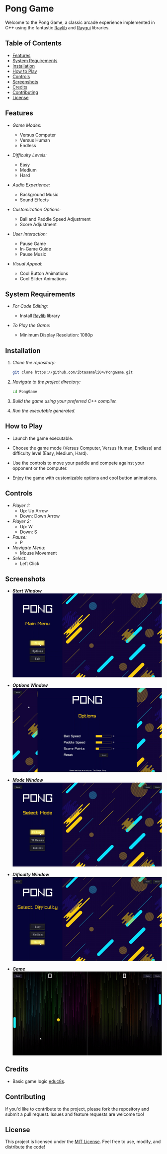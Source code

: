 # Pong Game

Welcome to the Pong Game, a classic arcade experience implemented in C++ using the fantastic [Raylib](https://www.raylib.com/) and [Raygui](https://www.raylib.com/raygui/) libraries.

## Table of Contents

- [Features](#features)
- [System Requirements](#system-requirements)
- [Installation](#installation)
- [How to Play](#how-to-play)
- [Controls](#controls)
- [Screenshots](#screenshots)
- [Credits](#credits)
- [Contributing](#contributing)
- [License](#license)

## Features

- *Game Modes:*
  - Versus Computer
  - Versus Human
  - Endless
  
- *Difficulty Levels:*
  - Easy
  - Medium
  - Hard
  
- *Audio Experience:*
  - Background Music
  - Sound Effects

- *Customization Options:*
  - Ball and Paddle Speed Adjustment
  - Score Adjustment

- *User Interaction:*
  - Pause Game
  - In-Game Guide
  - Pause Music

- *Visual Appeal:*
  - Cool Button Animations
  - Cool Slider Animations

## System Requirements

- *For Code Editing:*
  - Install [Raylib](https://www.raylib.com/) library

- *To Play the Game:*
  - Minimum Display Resolution: 1080p

## Installation

1. *Clone the repository:*
    
    ```bash
    git clone https://github.com/ibtasamali04/PongGame.git
    ```
    
3. *Navigate to the project directory:*

    ```bash
    cd PongGame
    ```

4. *Build the game using your preferred C++ compiler.*

5. *Run the executable generated.*

## How to Play

- Launch the game executable.

- Choose the game mode (Versus Computer, Versus Human, Endless) and difficulty level (Easy, Medium, Hard).

- Use the controls to move your paddle and compete against your opponent or the computer.

- Enjoy the game with customizable options and cool button animations.

## Controls

- *Player 1:*
  - Up: Up Arrow
  - Down: Down Arrow
- *Player 2:*
  - Up: W
  - Down: S
- *Pause:*
  - P
- *Navigate Menu:*
  - Mouse Movement
- *Select:*
  - Left Click
 
## Screenshots

- *__Start Window__*  
![Start](screenshots/start.png)

- *__Options Window__*
![Options](screenshots/options.png)

- *__Mode Window__*
![Modes](screenshots/mode.png)

- *__Dificulty Window__*
![Difficulties](screenshots/difficulty.png)

- *__Game__*
![Pong Game](screenshots/pong.gif)

## Credits

  - Basic game logic [educ8s](https://github.com/educ8s/Cpp-Pong-Game-Raylib).

## Contributing

If you'd like to contribute to the project, please fork the repository and submit a pull request. Issues and feature requests are welcome too!

## License

This project is licensed under the [MIT License](LICENSE). Feel free to use, modify, and distribute the code!
